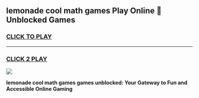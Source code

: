 
## lemonade cool math games Play Online 👋 Unblocked Games
<h3>
<a href="https://news.freeplayer.one?title=lemonade_cool_math_games&ref=17CMG">CLICK TO PLAY</a></h3>
<hr>

<h3>
<a href="https://news.freeplayer.one?title=lemonade_cool_math_games&ref=17CMG">CLICK 2 PLAY</a>
  
</h3>

<a href="https://news.freeplayer.one?title=lemonade_cool_math_games&ref=17CMG/"><img src="https://clearcache.store/games.png"></a>


**lemonade cool math games games unblocked: Your Gateway to Fun and Accessible Online Gaming**

